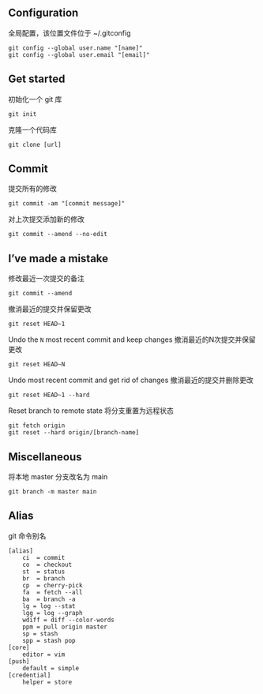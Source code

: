 ## Configuration

全局配置，该位置文件位于 ~/.gitconfig

```shell
git config --global user.name "[name]"
git config --global user.email "[email]"
```

## Get started

初始化一个 git 库

```shell
git init
```

克隆一个代码库

```shell
git clone [url]
```

## Commit

提交所有的修改

```shell
git commit -am "[commit message]"
```

对上次提交添加新的修改

```shell
git commit --amend --no-edit
```

## I’ve made a mistake

修改最近一次提交的备注

```shell
git commit --amend
```

撤消最近的提交并保留更改

```shell
git reset HEAD~1
```

Undo the `N` most recent commit and keep changes
撤消最近的N次提交并保留更改

```shell
git reset HEAD~N
```

Undo most recent commit and get rid of changes
撤消最近的提交并删除更改


```shell
git reset HEAD~1 --hard
```

Reset branch to remote state
将分支重置为远程状态

```shell
git fetch origin
git reset --hard origin/[branch-name]
```

## Miscellaneous

将本地 master 分支改名为 main

```shell
git branch -m master main
```

## Alias

git 命令别名

```shell
[alias]
    ci  = commit
    co  = checkout
    st  = status
    br  = branch
    cp  = cherry-pick
    fa  = fetch --all
    ba  = branch -a
    lg = log --stat
    lgg = log --graph
    wdiff = diff --color-words
    ppm = pull origin master
    sp = stash
    spp = stash pop
[core]
    editor = vim
[push]
    default = simple
[credential]
    helper = store
```